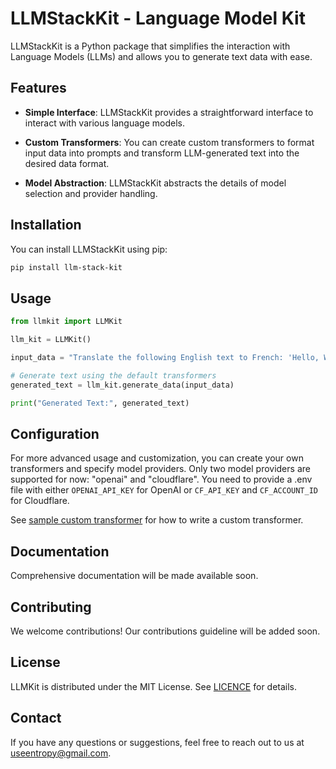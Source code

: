 # LLMStackKit - Language Model Kit

LLMStackKit is a Python package that simplifies the interaction with Language Models (LLMs) and allows you to generate text data with ease.

## Features

- **Simple Interface**: LLMStackKit provides a straightforward interface to interact with various language models.

- **Custom Transformers**: You can create custom transformers to format input data into prompts and transform LLM-generated text into the desired data format.

- **Model Abstraction**: LLMStackKit abstracts the details of model selection and provider handling.

## Installation

You can install LLMStackKit using pip:

```bash
pip install llm-stack-kit
```

## Usage

```python
from llmkit import LLMKit

llm_kit = LLMKit()

input_data = "Translate the following English text to French: 'Hello, World!'"

# Generate text using the default transformers
generated_text = llm_kit.generate_data(input_data)

print("Generated Text:", generated_text)
```

## Configuration

For more advanced usage and customization, you can create your own transformers and specify model providers. Only two model providers are supported for now: "openai" and "cloudflare". You need to provide a .env file with either `OPENAI_API_KEY` for OpenAI or `CF_API_KEY` and `CF_ACCOUNT_ID` for Cloudflare.

See [sample custom transformer](llm-kit/tree/main/examples/transformers.py) for how to write a custom transformer.

## Documentation

Comprehensive documentation will be made available soon.

## Contributing

We welcome contributions! Our contributions guideline will be added soon.

## License

LLMKit is distributed under the MIT License. See [LICENCE](llm-kit/tree/main/Licence.md) for details.

## Contact

If you have any questions or suggestions, feel free to reach out to us at <a href="mailto:useentropy@gmail.com" target="_new">useentropy@gmail.com</a>.
